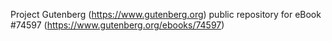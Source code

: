 Project Gutenberg (https://www.gutenberg.org) public repository for
eBook #74597 (https://www.gutenberg.org/ebooks/74597)
